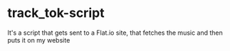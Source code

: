 # track_tok-script
It's a script that gets sent to a Flat.io site, that fetches the music and then puts it on my website
